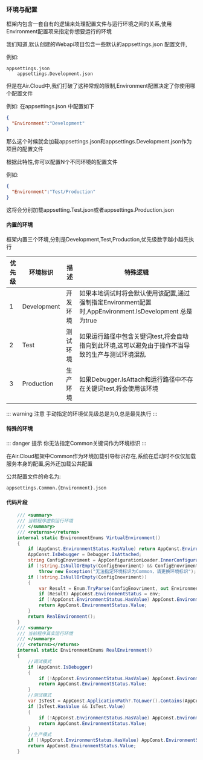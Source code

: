 ### 环境与配置

框架内包含一套自有的逻辑来处理配置文件与运行环境之间的关系,使用Environment配置项来指定你想要运行的环境


我们知道,默认创建的Webapi项目包含一些默认的appsettings.json 配置文件,

例如:
    
    appsettings.json
        appsettings.Development.json

但是在Air.Cloud中,我们打破了这种常规的限制,Environment配置决定了你使用哪个配置文件

例如:
    在appsettings.json 中配置如下
``` json
{
  "Environment":"Development"
}

``` 
那么这个时候就会加载appsettings.json和appsettings.Development.json作为项目的配置文件

根据此特性,你可以配置N个不同环境的配置文件



例如:
``` json
{
  "Environment":"Test/Production"
}

``` 

这将会分别加载appsetting.Test.json或者appsettings.Production.json



#### 内置的环境

框架内置三个环境,分别是Development,Test,Production,优先级数字越小越先执行

| 优先级    | 环境标识      | 描述 |特殊逻辑 |
| ----------- | ----------- | ----------- |----------- |
| 1 |    Development   | 开发环境      |  如果本地调试时将会默认使用该配置,通过强制指定Environment配置时,AppEnvironment.IsDevelopment 总是为true  |
| 2 |    Test   | 测试环境      |  如果运行路径中包含关键词test,将会自动指向到此环境,这可以避免由于操作不当导致的生产与测试环境混乱  |
| 3 |    Production   | 生产环境      |   如果Debugger.IsAttach和运行路径中不存在关键词test,将会使用该环境 |


::: warning 注意
手动指定的环境优先级总是为0,总是最先执行
::: 

#### 特殊的环境

::: danger 提示
你无法指定Common关键词作为环境标识
::: 

在Air.Cloud框架中Common作为环境加载引导标识存在,系统在启动时不仅仅加载服务本身的配置,另外还加载公共配置



公共配置文件的命名为: 

    appsettings.Common.{Environment}.json

#### 代码片段
``` csharp 
    /// <summary>
    /// 当前程序虚拟运行环境
    /// </summary>
    /// <returns></returns>
    internal static EnvironmentEnums VirtualEnvironment()
    {
        if (AppConst.EnvironmentStatus.HasValue) return AppConst.EnvironmentStatus.Value;
        AppConst.IsDebugger = Debugger.IsAttached;
        string ConfigEnovriment = AppConfigurationLoader.InnerConfiguration[AppConst.ENVIRONMENT];
        if (!string.IsNullOrEmpty(ConfigEnovriment) && ConfigEnovriment.ToUpper() == "COMMON")
            throw new Exception("无法指定环境标识为Common，请更换环境标识");
        if (!string.IsNullOrEmpty(ConfigEnovriment))
        {
            var Result = Enum.TryParse(ConfigEnovriment, out EnvironmentEnums env);
            if (Result) AppConst.EnvironmentStatus = env;
            if (!AppConst.EnvironmentStatus.HasValue) AppConst.EnvironmentStatus = EnvironmentEnums.Other;
            return AppConst.EnvironmentStatus.Value;
        }
        return RealEnvironment();
    }
    /// <summary>
    /// 当前程序真实运行环境
    /// </summary>
    /// <returns></returns>
    internal static EnvironmentEnums RealEnvironment()
    {
        //调试模式
        if (AppConst.IsDebugger)
        {
            if (!AppConst.EnvironmentStatus.HasValue) AppConst.EnvironmentStatus = EnvironmentEnums.Development;
            return AppConst.EnvironmentStatus.Value;
        }
        //测试模式
        var IsTest = AppConst.ApplicationPath?.ToLower().Contains(AppConst.ENVIRONMENT_TEST_KEY);
        if (IsTest.HasValue && IsTest.Value)
        {
            if (!AppConst.EnvironmentStatus.HasValue) AppConst.EnvironmentStatus = EnvironmentEnums.Test;
            return AppConst.EnvironmentStatus.Value;
        }
        //生产模式
        if (!AppConst.EnvironmentStatus.HasValue) AppConst.EnvironmentStatus = EnvironmentEnums.Production;
        return AppConst.EnvironmentStatus.Value;
    }



```